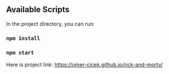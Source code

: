 

## Available Scripts

In the project directory, you can run:

### `npm install`
### `npm start`

Here is project link: https://omer-cicek.github.io/rick-and-morty/
